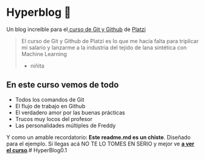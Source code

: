 # Hyperblog 🤘
Un blog increíble para el[ curso de Git y Github](https://platzi.com/cursos/git-github/ " curso de Git y Github") de [Platzi](https://platzi.com/ "Platzi")
> El curso de Git y Github de Platzi es lo que me hacía falta para triplicar mi salario y lanzarme a la industria del tejido de lana sintética con Machine Learning
> - niñita

## En este curso vemos de todo
* Todos los comandos de Git
* El flujo de trabajo en Github
* El verdadero amor por las buenas prácticas
* Trucos muy locos del profesor
* Las personalidades múltiples de Freddy

Y como un amable recordatorio: **Este readme.md es un chiste**.  Diseñado para el ejemplo. Si llegas acá NO TE LO TOMES EN SERIO y mejor ve [**a ver el curso**](https://platzi.com/cursos/git-github/ "a ver el curso").# HyperBlog0.1
